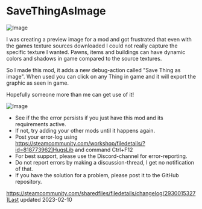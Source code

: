 # SaveThingAsImage

![Image](https://i.imgur.com/buuPQel.png)


I was creating a preview image for a mod and got frustrated that even with the games texture sources downloaded I could not really capture the specific texture I wanted. Pawns, items and buildings can have dynamic colors and shadows in game compared to the source textures.

So I made this mod, it adds a new debug-action called "Save Thing as image".
When used you can click on any Thing in game and it will export the graphic as seen in game.

Hopefully someone more than me can get use of it!

![Image](https://i.imgur.com/PwoNOj4.png)



-  See if the the error persists if you just have this mod and its requirements active.
-  If not, try adding your other mods until it happens again.
-  Post your error-log using https://steamcommunity.com/workshop/filedetails/?id=818773962]HugsLib and command Ctrl+F12
-  For best support, please use the Discord-channel for error-reporting.
-  Do not report errors by making a discussion-thread, I get no notification of that.
-  If you have the solution for a problem, please post it to the GitHub repository.


https://steamcommunity.com/sharedfiles/filedetails/changelog/2930015327]Last updated 2023-02-10
